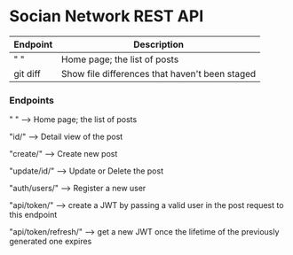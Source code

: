 # Socian Network REST API

| Endpoint | Description |
| --- | --- |
| " " | Home page; the list of posts |
| git diff | Show file differences that haven't been staged |


### Endpoints

" "  --> Home page; the list of posts

"id/" --> Detail view of the post

"create/"  --> Create new post

"update/id/"  --> Update or Delete the post

"auth/users/"  --> Register a new user

"api/token/"  --> create a JWT by passing a valid user in the post request to this endpoint

"api/token/refresh/" --> get a new JWT once the lifetime of the previously generated one expires

